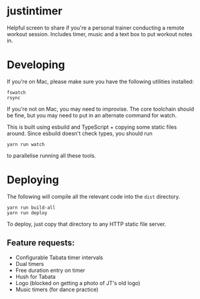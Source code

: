 # justintimer

Helpful screen to share if you're a personal trainer conducting a remote workout session. Includes timer, music and a text box to put workout notes in.

# Developing

If you're on Mac, please make sure you have the following utilities installed:

    fswatch
    rsync

If you're not on Mac, you may need to improvise. The core toolchain should be fine, but you may need to put in an alternate command for watch.

This is built using esbuild and TypeScript + copying some static files around. Since esbuild doesn't check types, you should run

    yarn run watch

to parallelise running all these tools.

# Deploying

The following will compile all the relevant code into the `dist` directory.

    yarn run build-all
    yarn run deploy

To deploy, just copy that directory to any HTTP static file server.


## Feature requests:

- Configurable Tabata timer intervals
- Dual timers
- Free duration entry on timer
- Hush for Tabata
- Logo (blocked on getting a photo of JT's old logo)
- Music timers (for dance practice)
